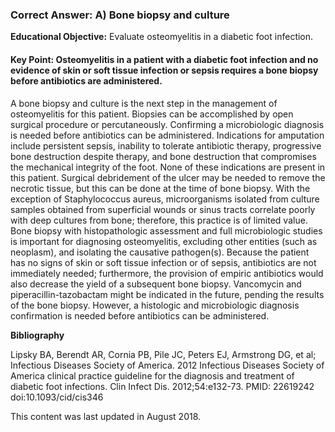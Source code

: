 
### Correct Answer: A) Bone biopsy and culture 

**Educational Objective:** Evaluate osteomyelitis in a diabetic foot infection.

#### **Key Point:** Osteomyelitis in a patient with a diabetic foot infection and no evidence of skin or soft tissue infection or sepsis requires a bone biopsy before antibiotics are administered.

A bone biopsy and culture is the next step in the management of osteomyelitis for this patient. Biopsies can be accomplished by open surgical procedure or percutaneously. Confirming a microbiologic diagnosis is needed before antibiotics can be administered.
Indications for amputation include persistent sepsis, inability to tolerate antibiotic therapy, progressive bone destruction despite therapy, and bone destruction that compromises the mechanical integrity of the foot. None of these indications are present in this patient. Surgical debridement of the ulcer may be needed to remove the necrotic tissue, but this can be done at the time of bone biopsy.
With the exception of Staphylococcus aureus, microorganisms isolated from culture samples obtained from superficial wounds or sinus tracts correlate poorly with deep cultures from bone; therefore, this practice is of limited value. Bone biopsy with histopathologic assessment and full microbiologic studies is important for diagnosing osteomyelitis, excluding other entities (such as neoplasm), and isolating the causative pathogen(s).
Because the patient has no signs of skin or soft tissue infection or of sepsis, antibiotics are not immediately needed; furthermore, the provision of empiric antibiotics would also decrease the yield of a subsequent bone biopsy. Vancomycin and piperacillin-tazobactam might be indicated in the future, pending the results of the bone biopsy. However, a histologic and microbiologic diagnosis confirmation is needed before antibiotics can be administered.

**Bibliography**

Lipsky BA, Berendt AR, Cornia PB, Pile JC, Peters EJ, Armstrong DG, et al; Infectious Diseases Society of America. 2012 Infectious Diseases Society of America clinical practice guideline for the diagnosis and treatment of diabetic foot infections. Clin Infect Dis. 2012;54:e132-73. PMID: 22619242 doi:10.1093/cid/cis346

This content was last updated in August 2018.